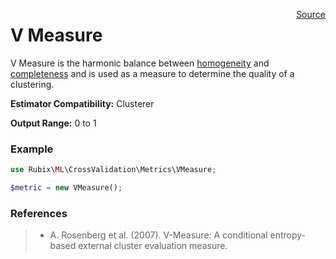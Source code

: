<p><span style="float:right;"><a href="https://github.com/RubixML/RubixML/blob/master/src/CrossValidation/Metrics/VMeasure.php">Source</a></span></p>

# V Measure
V Measure is the harmonic balance between [homogeneity](#homogeneity) and [completeness](#completeness) and is used as a measure to determine the quality of a clustering.

**Estimator Compatibility:** Clusterer

**Output Range:** 0 to 1

### Example
```php
use Rubix\ML\CrossValidation\Metrics\VMeasure;

$metric = new VMeasure();
```

### References
>- A. Rosenberg et al. (2007). V-Measure: A conditional entropy-based external cluster evaluation measure.